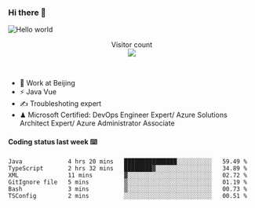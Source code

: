 ### Hi there 👋

<img src="https://raw.githubusercontent.com/sagar-viradiya/sagar-viradiya/master/resources/banner.png" alt="Hello world">
<p align="center"> 
  Visitor count<br/>
  <img src="https://profile-counter.glitch.me/youszoe/count.svg" />
</p>
<br/>

- 🍻 Work at Beijing 
- ⚡ Java Vue
- ✍️ Troubleshoting expert
- ♟  Microsoft Certified: DevOps Engineer Expert/ Azure Solutions Architect Expert/ Azure Administrator Associate

#### Coding status last week ⌨️

<!--START_SECTION:waka-->

```text
Java             4 hrs 20 mins   ███████████████░░░░░░░░░░   59.49 %
TypeScript       2 hrs 32 mins   ████████▓░░░░░░░░░░░░░░░░   34.89 %
XML              11 mins         ▓░░░░░░░░░░░░░░░░░░░░░░░░   02.72 %
GitIgnore file   5 mins          ▒░░░░░░░░░░░░░░░░░░░░░░░░   01.19 %
Bash             3 mins          ▒░░░░░░░░░░░░░░░░░░░░░░░░   00.73 %
TSConfig         2 mins          ░░░░░░░░░░░░░░░░░░░░░░░░░   00.51 %
```

<!--END_SECTION:waka-->

<br/>
<center><img src="http://ghchart.rshah.org/409ba5/yousazoe" alt="" /></center>


